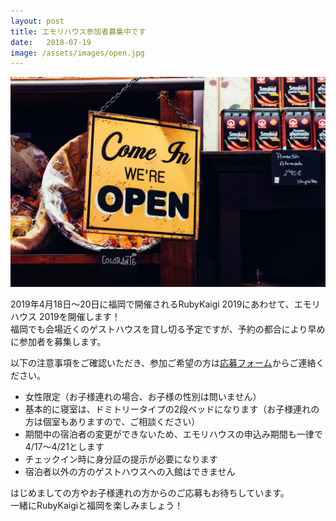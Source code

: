 ```yaml
---
layout: post
title: エモリハウス参加者募集中です
date:   2018-07-19
image: /assets/images/open.jpg
---
```


![](/assets/images/open.jpg)  
  

2019年4月18日〜20日に福岡で開催されるRubyKaigi 2019にあわせて、エモリハウス 2019を開催します！   
福岡でも会場近くのゲストハウスを貸し切る予定ですが、予約の都合により早めに参加者を募集します。  

以下の注意事項をご確認いただき、参加ご希望の方は[応募フォーム](http://localhost:4000/#contact)からご連絡ください。  

- 女性限定（お子様連れの場合、お子様の性別は問いません）
- 基本的に寝室は、ドミトリータイプの2段ベッドになります（お子様連れの方は個室もありますので、ご相談ください）
- 期間中の宿泊者の変更ができないため、エモリハウスの申込み期間も一律で4/17〜4/21とします
- チェックイン時に身分証の提示が必要になります
- 宿泊者以外の方のゲストハウスへの入館はできません

はじめましての方やお子様連れの方からのご応募もお待ちしています。  
一緒にRubyKaigiと福岡を楽しみましょう！  
